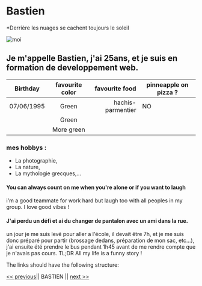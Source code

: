 # Bastien

*Derrière les nuages se cachent toujours le soleil

<img src="/home/becode/Téléchargements/me.jpg" alt="moi" title="Photo professionelle" />

## Je m'appelle Bastien, j'ai 25ans, et je suis en formation de developpement web.


| Birthday      | favourite color | favourite food    | pinneapple on pizza ? | 
| ------------- |:---------------:| --------------:   | --------------------- | 
| 07/06/1995    | Green           | hachis-parmentier |   NO                  | 
|               | Green           |                   |                       | 
|               | More green      |                   |                       | 

### mes hobbys : 
* La photographie, 
* La nature, 
* La mythologie grecques,...

#### You can always count on me when you're alone or if you want to laugh

i'm a good teammate for work hard but laugh too with all peoples in my group. I love good vibes ! 

#### J'ai perdu un défi et ai du changer de pantalon avec un ami dans la rue.

un jour je me suis levé pour aller a l'école, il devait être 7h, et je me suis donc préparé pour partir (brossage dedans, préparation de mon sac, etc...), j'ai ensuite été prendre le bus pendant 1h45 avant de me rendre compte que je n'avais pas cours.
TL;DR 
All my life is a funny story !



The links should have the following structure:

[<< previous](http://github.com)|| BASTIEN || [next >>](http://github.com)